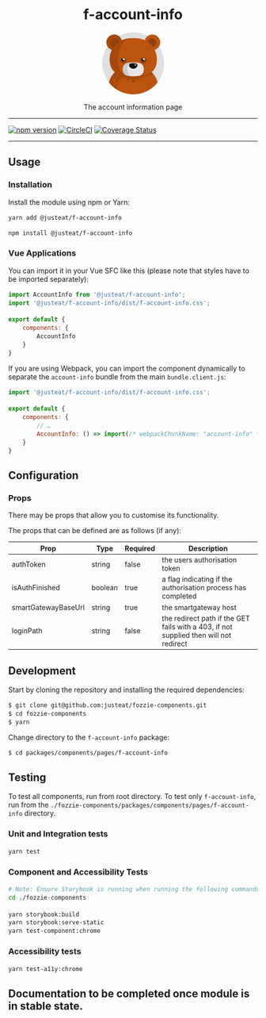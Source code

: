 <div align="center">

# f-account-info

<img width="125" alt="Fozzie Bear" src="../../../../bear.png" />

The account information page

</div>

---

[![npm version](https://badge.fury.io/js/%40justeat%2Ff-account-info.svg)](https://badge.fury.io/js/%40justeat%2Ff-account-info)
[![CircleCI](https://circleci.com/gh/justeat/fozzie-components.svg?style=svg)](https://circleci.com/gh/justeat/workflows/fozzie-components)
[![Coverage Status](https://coveralls.io/repos/github/justeat/f-account-info/badge.svg)](https://coveralls.io/github/justeat/f-account-info)

---

## Usage

### Installation

Install the module using npm or Yarn:

```sh
yarn add @justeat/f-account-info
```

```sh
npm install @justeat/f-account-info
```



### Vue Applications

You can import it in your Vue SFC like this (please note that styles have to be imported separately):

```js
import AccountInfo from '@justeat/f-account-info';
import '@justeat/f-account-info/dist/f-account-info.css';

export default {
    components: {
        AccountInfo
    }
}
```

If you are using Webpack, you can import the component dynamically to separate the `account-info` bundle from the main `bundle.client.js`:

```js
import '@justeat/f-account-info/dist/f-account-info.css';

export default {
    components: {
        // …
        AccountInfo: () => import(/* webpackChunkName: "account-info" */ '@justeat/f-account-info')
    }
}
```

## Configuration

### Props

There may be props that allow you to customise its functionality.

The props that can be defined are as follows (if any):

| Prop  | Type  |  Required | Description |
| ----- | ----- |  ------- | ----------- |
| authToken | string | false | the users authorisation token |
| isAuthFinished | boolean | true | a flag indicating if the authorisation process has completed |
| smartGatewayBaseUrl | string | true | the smartgateway host |
| loginPath | string | false | the redirect path if the GET fails with a 403, if not supplied then will not redirect |

## Development

Start by cloning the repository and installing the required dependencies:

```sh
$ git clone git@github.com:justeat/fozzie-components.git
$ cd fozzie-components
$ yarn
```

Change directory to the `f-account-info` package:

```sh
$ cd packages/components/pages/f-account-info
```

## Testing

To test all components, run from root directory.
To test only `f-account-info`, run from the `./fozzie-components/packages/components/pages/f-account-info` directory.

### Unit and Integration tests

```sh
yarn test
```

### Component and Accessibility Tests

```bash
# Note: Ensure Storybook is running when running the following commands
cd ./fozzie-components

yarn storybook:build
yarn storybook:serve-static
yarn test-component:chrome
```

### Accessibility tests
```sh
yarn test-a11y:chrome
```

## Documentation to be completed once module is in stable state.


